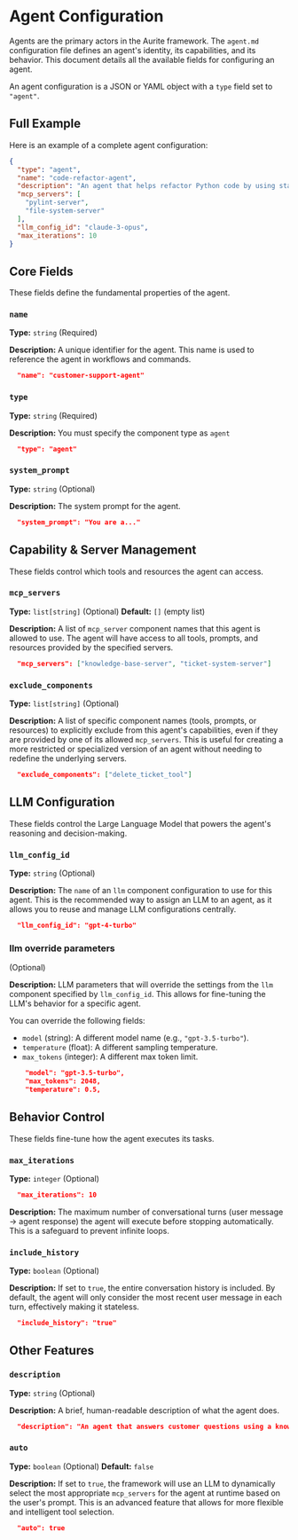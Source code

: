 # Agent Configuration

Agents are the primary actors in the Aurite framework. The `agent.md` configuration file defines an agent's identity, its capabilities, and its behavior. This document details all the available fields for configuring an agent.

An agent configuration is a JSON or YAML object with a `type` field set to `"agent"`.

## Full Example

Here is an example of a complete agent configuration:

```json
{
  "type": "agent",
  "name": "code-refactor-agent",
  "description": "An agent that helps refactor Python code by using static analysis tools.",
  "mcp_servers": [
    "pylint-server",
    "file-system-server"
  ],
  "llm_config_id": "claude-3-opus",
  "max_iterations": 10
}
```

## Core Fields

These fields define the fundamental properties of the agent.

### `name`
**Type:** `string` (Required)

**Description:** A unique identifier for the agent. This name is used to reference the agent in workflows and commands.

```json
  "name": "customer-support-agent"
```


### `type`
**Type:** `string` (Required)

**Description:** You must specify the component type as `agent`
```json
  "type": "agent"
```


### `system_prompt`
**Type:** `string` (Optional)

**Description:** The system prompt for the agent.

```json
  "system_prompt": "You are a..."
```




## Capability & Server Management

These fields control which tools and resources the agent can access.

### `mcp_servers`
**Type:** `list[string]` (Optional)
**Default:** `[]` (empty list)

**Description:** A list of `mcp_server` component names that this agent is allowed to use. The agent will have access to all tools, prompts, and resources provided by the specified servers.

```json
  "mcp_servers": ["knowledge-base-server", "ticket-system-server"]
```

### `exclude_components`
**Type:** `list[string]` (Optional)

**Description:** A list of specific component names (tools, prompts, or resources) to explicitly exclude from this agent's capabilities, even if they are provided by one of its allowed `mcp_servers`. This is useful for creating a more restricted or specialized version of an agent without needing to redefine the underlying servers.

```json
  "exclude_components": ["delete_ticket_tool"]
```


## LLM Configuration

These fields control the Large Language Model that powers the agent's reasoning and decision-making.

### `llm_config_id`
**Type:** `string` (Optional)

**Description:** The `name` of an `llm` component configuration to use for this agent. This is the recommended way to assign an LLM to an agent, as it allows you to reuse and manage LLM configurations centrally.

```json
  "llm_config_id": "gpt-4-turbo"
```

### llm override parameters

(Optional)

**Description:** LLM parameters that will override the settings from the `llm` component specified by `llm_config_id`. This allows for fine-tuning the LLM's behavior for a specific agent.

You can override the following fields:
-   `model` (string): A different model name (e.g., `"gpt-3.5-turbo"`).
-   `temperature` (float): A different sampling temperature.
-   `max_tokens` (integer): A different max token limit.

```json
    "model": "gpt-3.5-turbo",
    "max_tokens": 2048,
    "temperature": 0.5,
```


## Behavior Control

These fields fine-tune how the agent executes its tasks.

### `max_iterations`
**Type:** `integer` (Optional)
```json
  "max_iterations": 10
```
**Description:** The maximum number of conversational turns (user message -> agent response) the agent will execute before stopping automatically. This is a safeguard to prevent infinite loops.

### `include_history`
**Type:** `boolean` (Optional)

**Description:** If set to `true`, the entire conversation history is included. By default, the agent will only consider the most recent user message in each turn, effectively making it stateless.

```json
  "include_history": "true"
```

## Other Features

### `description`
**Type:** `string` (Optional)

**Description:** A brief, human-readable description of what the agent does.

```json
  "description": "An agent that answers customer questions using a knowledge base."
```

### `auto`
**Type:** `boolean` (Optional)
**Default:** `false`

**Description:** If set to `true`, the framework will use an LLM to dynamically select the most appropriate `mcp_servers` for the agent at runtime based on the user's prompt. This is an advanced feature that allows for more flexible and intelligent tool selection.

```json
  "auto": true
```
